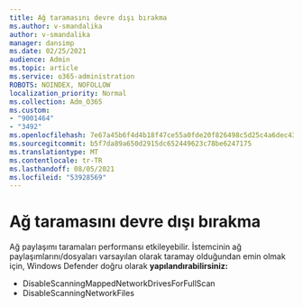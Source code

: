 ```yaml
---
title: Ağ taramasını devre dışı bırakma
ms.author: v-smandalika
author: v-smandalika
manager: dansimp
ms.date: 02/25/2021
audience: Admin
ms.topic: article
ms.service: o365-administration
ROBOTS: NOINDEX, NOFOLLOW
localization_priority: Normal
ms.collection: Adm_O365
ms.custom:
- "9001464"
- "3492"
ms.openlocfilehash: 7e67a45b6f4d4b18f47ce55a0fde20f826498c5d25c4a6dec4311d8fe4c3735f
ms.sourcegitcommit: b5f7da89a650d2915dc652449623c78be6247175
ms.translationtype: MT
ms.contentlocale: tr-TR
ms.lasthandoff: 08/05/2021
ms.locfileid: "53928569"
---
```

# <a name="disable-network-scan"></a>Ağ taramasını devre dışı bırakma

Ağ paylaşımı taramaları performansı etkileyebilir.  İstemcinin ağ paylaşımlarını/dosyaları varsayılan olarak taramay olduğundan emin olmak için, Windows Defender doğru olarak **yapılandırabilirsiniz:**

- DisableScanningMappedNetworkDrivesForFullScan
- DisableScanningNetworkFiles